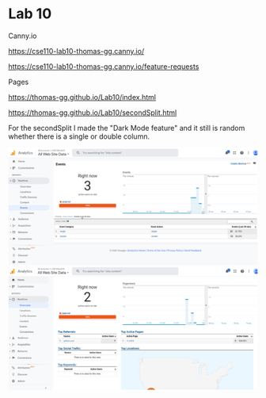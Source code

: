 # Lab 10

Canny.io

https://cse110-lab10-thomas-gg.canny.io/

https://cse110-lab10-thomas-gg.canny.io/feature-requests

Pages

https://thomas-gg.github.io/Lab10/index.html

https://thomas-gg.github.io/Lab10/secondSplit.html

For the secondSplit I made the "Dark Mode feature" and it still is random whether there is a single or double column.

![analytics](screenshots/Analytics.PNG)
![analytics2](screenshots/Analytics2.PNG)
